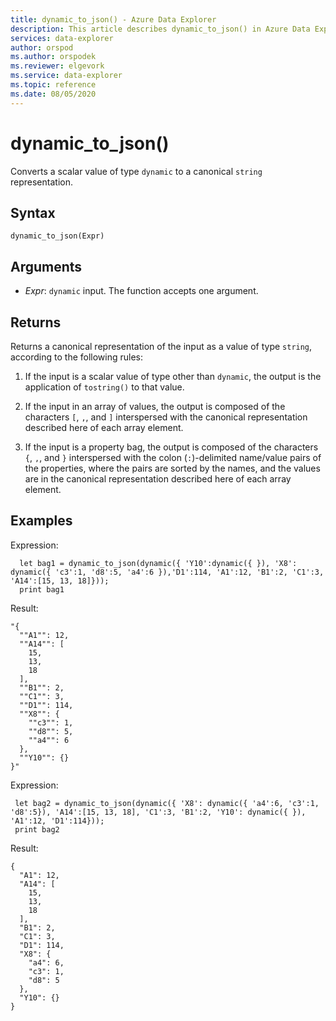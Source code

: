 ```yaml
---
title: dynamic_to_json() - Azure Data Explorer 
description: This article describes dynamic_to_json() in Azure Data Explorer.
services: data-explorer
author: orspod
ms.author: orspodek
ms.reviewer: elgevork
ms.service: data-explorer
ms.topic: reference
ms.date: 08/05/2020
---
```

# dynamic_to_json()

Converts a scalar value of type `dynamic` to a canonical `string` representation.

## Syntax

`dynamic_to_json(Expr)`

## Arguments

* *Expr*: `dynamic` input. The function accepts one argument.

## Returns

Returns a canonical representation of the input as a value of type `string`,
according to the following rules:

1. If the input is a scalar value of type other than `dynamic`,
   the output is the application of `tostring()` to that value.

1. If the input in an array of values, the output is composed of the
   characters `[`, `,`, and `]` interspersed with the canonical representation
   described here of each array element.

1. If the input is a property bag, the output is composed of the characters
   `{`, `,`, and `}` interspersed with the colon (`:`)-delimited name/value pairs
   of the properties, where the pairs are sorted by the names, and the values
   are in the canonical representation described here of each array element.

## Examples

Expression:

```kusto
  let bag1 = dynamic_to_json(dynamic({ 'Y10':dynamic({ }), 'X8': dynamic({ 'c3':1, 'd8':5, 'a4':6 }),'D1':114, 'A1':12, 'B1':2, 'C1':3, 'A14':[15, 13, 18]}));
  print bag1
```
  
Result:

```
"{
  ""A1"": 12,
  ""A14"": [
    15,
    13,
    18
  ],
  ""B1"": 2,
  ""C1"": 3,
  ""D1"": 114,
  ""X8"": {
    ""c3"": 1,
    ""d8"": 5,
    ""a4"": 6
  },
  ""Y10"": {}
}"
```

Expression:

```kusto
 let bag2 = dynamic_to_json(dynamic({ 'X8': dynamic({ 'a4':6, 'c3':1, 'd8':5}), 'A14':[15, 13, 18], 'C1':3, 'B1':2, 'Y10': dynamic({ }), 'A1':12, 'D1':114}));
 print bag2
```
 
Result:

```
{
  "A1": 12,
  "A14": [
    15,
    13,
    18
  ],
  "B1": 2,
  "C1": 3,
  "D1": 114,
  "X8": {
    "a4": 6,
    "c3": 1,
    "d8": 5
  },
  "Y10": {}
}
```
